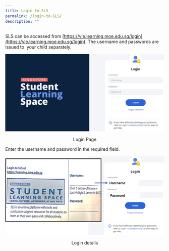```yaml
---
title: Login to SLS
permalink: /login-to-SLS/
description: ""
---
```

SLS can be accessed from [https://vle.learning.moe.edu.sg/login](https://vle.learning.moe.edu.sg/login). The username and passwords are issued to  your child separately.

![](/images/SLS%20interface%20page.jpeg)

<center>Login Page</center>

Enter the username and password in the required field.

![](/images/Login%20Details.jpeg)

<center>Login details</center>